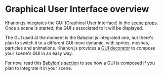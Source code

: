 # Graphical User Interface overview

Khanon.js integrates the GUI (Graphical User Interface) in the [scene props](https://khanonjs.com/api-docs/interfaces/decorators_scene.SceneProps.html#guis). Once a scene is started, the GUI's associated to it will be displayed.

The GUI used at the moment is the Babylon.js integrated one, but there's plan to switch it to a different GUI more dynamic, with sprites, meshes, particles and animations. Khanon.js provides a [GUI decorator](https://khanonjs.com/api-docs/modules/decorators_gui.html) to compose your scene's GUI in an easy way.

For now, read this [Babylon's section](https://doc.babylonjs.com/features/featuresDeepDive/gui/gui) to see how a GUI is composed if you plan to integrate it in your scene.